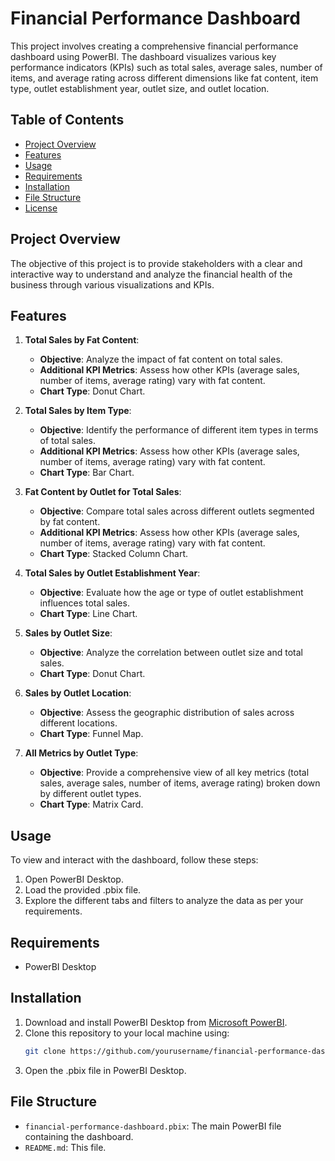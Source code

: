 # Financial Performance Dashboard

This project involves creating a comprehensive financial performance dashboard using PowerBI. The dashboard visualizes various key performance indicators (KPIs) such as total sales, average sales, number of items, and average rating across different dimensions like fat content, item type, outlet establishment year, outlet size, and outlet location.

## Table of Contents
- [Project Overview](#project-overview)
- [Features](#features)
- [Usage](#usage)
- [Requirements](#requirements)
- [Installation](#installation)
- [File Structure](#file-structure)
- [License](#license)

## Project Overview

The objective of this project is to provide stakeholders with a clear and interactive way to understand and analyze the financial health of the business through various visualizations and KPIs.

## Features

1. **Total Sales by Fat Content**:
   - **Objective**: Analyze the impact of fat content on total sales.
   - **Additional KPI Metrics**: Assess how other KPIs (average sales, number of items, average rating) vary with fat content.
   - **Chart Type**: Donut Chart.

2. **Total Sales by Item Type**:
   - **Objective**: Identify the performance of different item types in terms of total sales.
   - **Additional KPI Metrics**: Assess how other KPIs (average sales, number of items, average rating) vary with fat content.
   - **Chart Type**: Bar Chart.

3. **Fat Content by Outlet for Total Sales**:
   - **Objective**: Compare total sales across different outlets segmented by fat content.
   - **Additional KPI Metrics**: Assess how other KPIs (average sales, number of items, average rating) vary with fat content.
   - **Chart Type**: Stacked Column Chart.

4. **Total Sales by Outlet Establishment Year**:
   - **Objective**: Evaluate how the age or type of outlet establishment influences total sales.
   - **Chart Type**: Line Chart.

5. **Sales by Outlet Size**:
   - **Objective**: Analyze the correlation between outlet size and total sales.
   - **Chart Type**: Donut Chart.

6. **Sales by Outlet Location**:
   - **Objective**: Assess the geographic distribution of sales across different locations.
   - **Chart Type**: Funnel Map.

7. **All Metrics by Outlet Type**:
   - **Objective**: Provide a comprehensive view of all key metrics (total sales, average sales, number of items, average rating) broken down by different outlet types.
   - **Chart Type**: Matrix Card.

## Usage

To view and interact with the dashboard, follow these steps:
1. Open PowerBI Desktop.
2. Load the provided .pbix file.
3. Explore the different tabs and filters to analyze the data as per your requirements.

## Requirements

- PowerBI Desktop

## Installation

1. Download and install PowerBI Desktop from [Microsoft PowerBI](https://powerbi.microsoft.com/desktop/).
2. Clone this repository to your local machine using:
    ```sh
    git clone https://github.com/yourusername/financial-performance-dashboard.git
    ```
3. Open the .pbix file in PowerBI Desktop.

## File Structure

- `financial-performance-dashboard.pbix`: The main PowerBI file containing the dashboard.
- `README.md`: This file.

